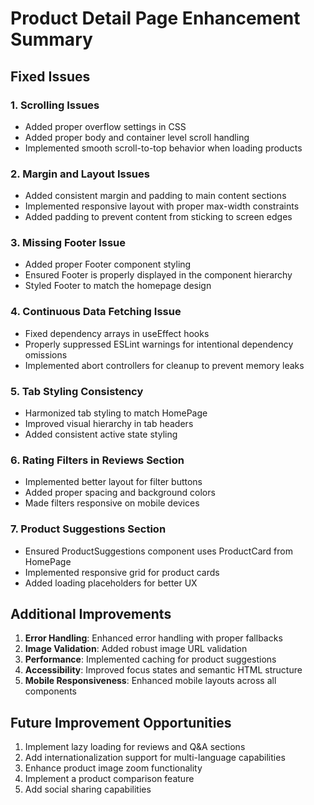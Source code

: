 # Product Detail Page Enhancement Summary

## Fixed Issues

### 1. Scrolling Issues
- Added proper overflow settings in CSS
- Added proper body and container level scroll handling
- Implemented smooth scroll-to-top behavior when loading products

### 2. Margin and Layout Issues
- Added consistent margin and padding to main content sections
- Implemented responsive layout with proper max-width constraints
- Added padding to prevent content from sticking to screen edges

### 3. Missing Footer Issue
- Added proper Footer component styling
- Ensured Footer is properly displayed in the component hierarchy
- Styled Footer to match the homepage design

### 4. Continuous Data Fetching Issue
- Fixed dependency arrays in useEffect hooks
- Properly suppressed ESLint warnings for intentional dependency omissions
- Implemented abort controllers for cleanup to prevent memory leaks

### 5. Tab Styling Consistency
- Harmonized tab styling to match HomePage
- Improved visual hierarchy in tab headers
- Added consistent active state styling

### 6. Rating Filters in Reviews Section
- Implemented better layout for filter buttons
- Added proper spacing and background colors
- Made filters responsive on mobile devices

### 7. Product Suggestions Section
- Ensured ProductSuggestions component uses ProductCard from HomePage
- Implemented responsive grid for product cards
- Added loading placeholders for better UX

## Additional Improvements

1. **Error Handling**: Enhanced error handling with proper fallbacks
2. **Image Validation**: Added robust image URL validation
3. **Performance**: Implemented caching for product suggestions
4. **Accessibility**: Improved focus states and semantic HTML structure
5. **Mobile Responsiveness**: Enhanced mobile layouts across all components

## Future Improvement Opportunities

1. Implement lazy loading for reviews and Q&A sections
2. Add internationalization support for multi-language capabilities
3. Enhance product image zoom functionality
4. Implement a product comparison feature
5. Add social sharing capabilities
